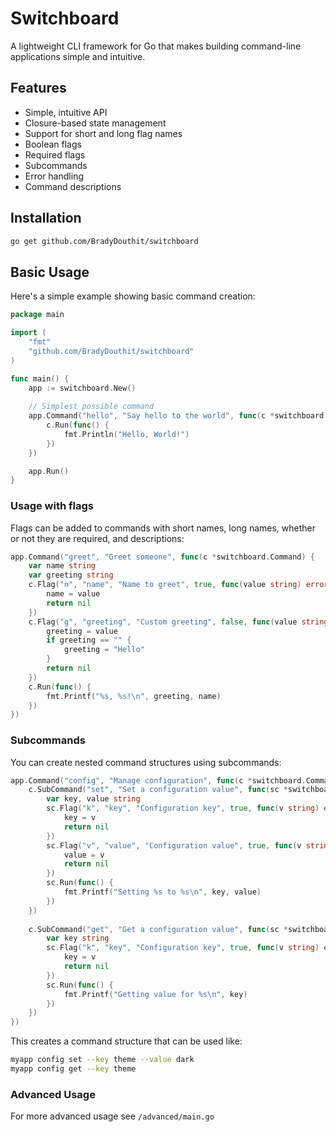 # Switchboard

A lightweight CLI framework for Go that makes building command-line applications simple and intuitive. 

## Features
- Simple, intuitive API
- Closure-based state management
- Support for short and long flag names
- Boolean flags
- Required flags
- Subcommands
- Error handling
- Command descriptions

## Installation

```bash
go get github.com/BradyDouthit/switchboard
```

## Basic Usage

Here's a simple example showing basic command creation:

```go
package main

import (
    "fmt"
    "github.com/BradyDouthit/switchboard"
)

func main() {
    app := switchboard.New()
    
    // Simplest possible command
    app.Command("hello", "Say hello to the world", func(c *switchboard.Command) {
        c.Run(func() {
            fmt.Println("Hello, World!")
        })
    })

    app.Run()
}
```

### Usage with flags
Flags can be added to commands with short names, long names, whether or not they are required, and descriptions:

```go
app.Command("greet", "Greet someone", func(c *switchboard.Command) {
    var name string
    var greeting string
    c.Flag("n", "name", "Name to greet", true, func(value string) error {
        name = value
        return nil
    })
    c.Flag("g", "greeting", "Custom greeting", false, func(value string) error {
        greeting = value
        if greeting == "" {
            greeting = "Hello"
        }
        return nil
    })
    c.Run(func() {
        fmt.Printf("%s, %s!\n", greeting, name)
    })
})
```

### Subcommands
You can create nested command structures using subcommands:

```go
app.Command("config", "Manage configuration", func(c *switchboard.Command) {
    c.SubCommand("set", "Set a configuration value", func(sc *switchboard.Command) {
        var key, value string
        sc.Flag("k", "key", "Configuration key", true, func(v string) error {
            key = v
            return nil
        })
        sc.Flag("v", "value", "Configuration value", true, func(v string) error {
            value = v
            return nil
        })
        sc.Run(func() {
            fmt.Printf("Setting %s to %s\n", key, value)
        })
    })
    
    c.SubCommand("get", "Get a configuration value", func(sc *switchboard.Command) {
        var key string
        sc.Flag("k", "key", "Configuration key", true, func(v string) error {
            key = v
            return nil
        })
        sc.Run(func() {
            fmt.Printf("Getting value for %s\n", key)
        })
    })
})
```

This creates a command structure that can be used like:
```bash
myapp config set --key theme --value dark
myapp config get --key theme
```

### Advanced Usage
For more advanced usage see `/advanced/main.go`
